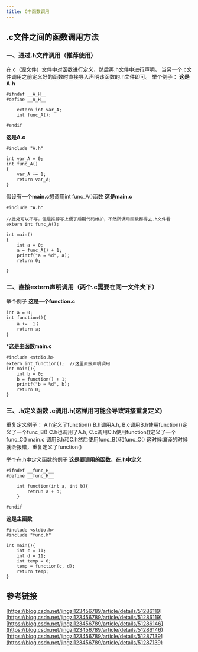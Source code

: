 ```yaml
---
title: C中函数调用
---
```

## .c文件之间的函数调用方法
<!-- more -->
### 一、通过.h文件调用（推荐使用）
在.c（源文件）文件中对函数进行定义，然后再.h文件中进行声明。
当另一个.c文件调用之前定义好的函数时直接导入声明该函数的.h文件即可。
举个例子：
**这是A.h**
```
#ifndef __A_H__
#define __A_H__

	extern int var_A;
	int func_A();

#endif
```
**这是A.c**
```
#include "A.h"

int var_A = 0;
int func_A()
{
	var_A += 1;
	return var_A;
}

```
假设有一个**main.c**想调用int func_A()函数
**这是main.c**
```
#include "A.h"

//此处可以不写，但是推荐写上便于后期代码维护，不然所调用函数都得去.h文件看
extern int func_A(); 

int main()
{
	int a = 0;
	a = func_A() + 1;
	printf("a = %d", a);
	return 0;
	
}
```
### 二、直接extern声明调用（两个.c需要在同一文件夹下）
举个例子
**这是一个function.c**
```
int a = 0;
int function(){
	a +=  1；
	return a;
}
```
***这是主函数main.c**
```
#include <stdio.h>
extern int function();	//这里直接声明调用
int main(){
	int b = 0;
	b = function() + 1;
	printf("b = %d", b);
	return 0;
}
```
### 三、.h定义函数 .c调用.h(这样用可能会导致链接重复定义)
重复定义例子：
A.h定义了function()
B.h调用A.h, B.c调用B.h使用function()定义了一个func_B()
C.h也调用了A.h, C.c调用C.h使用function()定义了一个func_C()
main.c 调用B.h和C.h然后使用func_B()和func_C()
这时候编译的时候就会报错，重复定义了function()

举个在.h中定义函数的例子
**这是要调用的函数，在.h中定义**
```
#ifndef __func_H__
#define __func_H__

	int function(int a, int b){
		retrun a + b;
	}

#endif
```
**这是主函数**
```
#include <stdio.h>
#include "func.h"

int main(){
	int c = 11;
	int d = 11;
	int temp = 0;
	temp = function(c, d);
	return temp;
}
```
## 参考链接
[https://blog.csdn.net/jingzi123456789/article/details/51286119](https://blog.csdn.net/jingzi123456789/article/details/51286119)
[https://blog.csdn.net/jingzi123456789/article/details/51286146](https://blog.csdn.net/jingzi123456789/article/details/51286146)
[https://blog.csdn.net/jingzi123456789/article/details/51287139](https://blog.csdn.net/jingzi123456789/article/details/51287139)